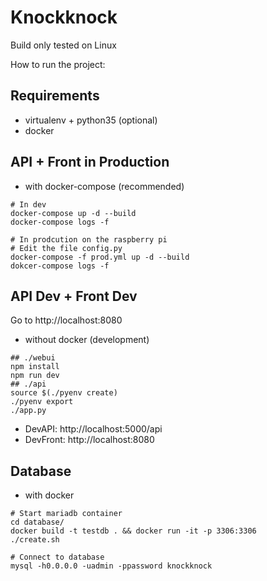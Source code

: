 # Knockknock

Build only tested on Linux

How to run the project:

## Requirements
- virtualenv + python35 (optional)
- docker

## API + Front in Production
- with docker-compose (recommended)
```
# In dev
docker-compose up -d --build
docker-compose logs -f

# In prodcution on the raspberry pi
# Edit the file config.py
docker-compose -f prod.yml up -d --build
dokcer-compose logs -f
```

## API Dev + Front Dev
Go to http://localhost:8080

- without docker (development)
```
## ./webui
npm install
npm run dev
## ./api
source $(./pyenv create)
./pyenv export
./app.py
```
- DevAPI: http://localhost:5000/api
- DevFront: http://localhost:8080

## Database
- with docker
```
# Start mariadb container
cd database/
docker build -t testdb . && docker run -it -p 3306:3306
./create.sh

# Connect to database
mysql -h0.0.0.0 -uadmin -ppassword knockknock
```
